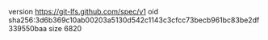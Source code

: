 version https://git-lfs.github.com/spec/v1
oid sha256:3d6b369c10ab00203a5130d542c1143c3cfcc73becb961bc83be2df339550baa
size 6820
